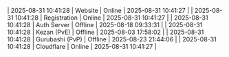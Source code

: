 | 2025-08-31 10:41:28 | Website | Online | 2025-08-31 10:41:27 |
| 2025-08-31 10:41:28 | Registration | Online | 2025-08-31 10:41:27 |
| 2025-08-31 10:41:28 | Auth Server | Offline | 2025-08-18 09:33:31 |
| 2025-08-31 10:41:28 | Kezan (PvE) | Offline | 2025-08-03 17:58:02 |
| 2025-08-31 10:41:28 | Gurubashi (PvP) | Offline | 2025-08-23 21:44:06 |
| 2025-08-31 10:41:28 | Cloudflare | Online | 2025-08-31 10:41:27 |
